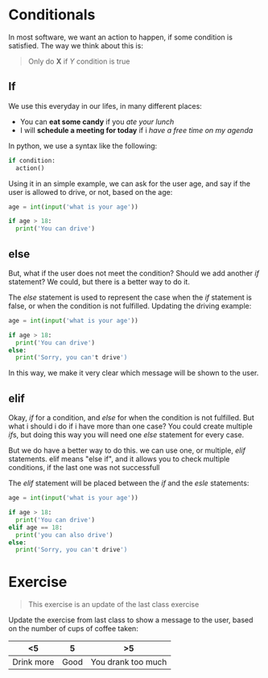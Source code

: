 # Conditionals
In most software, we want an action to happen, if some condition is satisfied. The way we think about this is: 

>Only do **X** if *Y* condition is true


## If
We use this everyday in our lifes, in many different places:

- You can **eat some candy** if you *ate your lunch*
- I will **schedule a meeting for today** if i *have a free time on my agenda*

In python, we use a syntax like the following:

```python
if condition:
  action()
```
Using it in an simple example, we can ask for the user age, and say if the user is allowed to drive, or not, based on the age:

```python
age = int(input('what is your age'))

if age > 18:
  print('You can drive')
```

## else

But, what if the user does not meet the condition? Should we add another *if* statement? We could, but there is a better way to do it.

The *else* statement is used to represent the case when the *if* statement is false, or when the condition is not fulfilled. Updating the driving example:

```python
age = int(input('what is your age'))

if age > 18:
  print('You can drive')
else:
  print('Sorry, you can't drive')
```
In this way, we make it very clear which message will be shown to the user.

## elif
Okay, *if* for a condition, and *else* for when the condition is not fulfilled. But what i should i do if i have more than one case?
You could create multiple *if*s, but doing this way you will need one *else* statement for every case.

But we do have a better way to do this. we can use one, or multiple, *elif* statements. elif means "else if", and it allows you to check multiple conditions, if the last one was not successfull

The *elif* statement will be placed between the *if* and the *esle* statements:

```python
age = int(input('what is your age'))

if age > 18:
  print('You can drive')
elif age == 18:
  print('you can also drive')
else:
  print('Sorry, you can't drive')
```

# Exercise
>This exercise is an update of the last class exercise

Update the exercise from last class to show a message to the user, based on the number of cups of coffee taken:

| <5         | 5    | >5                 |
|------------|------|--------------------|
| Drink more | Good | You drank too much |
